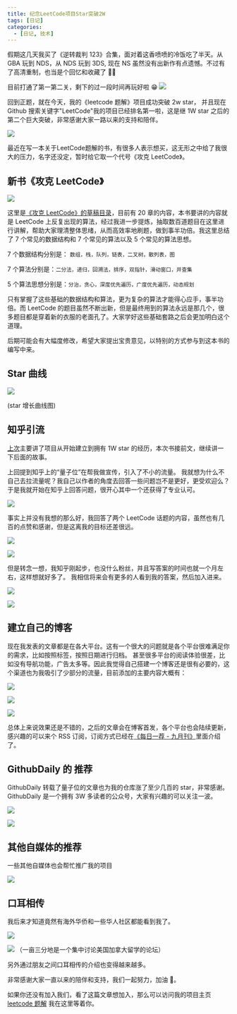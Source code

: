 ```yaml
---
title: 纪念LeetCode项目Star突破2W
tags: [日记]
categories:
  - [日记, 技术]
---
```


假期这几天我买了《逆转裁判 123》合集，面对着这香喷喷的冷饭吃了半天。从 GBA 玩到 NDS，从 NDS 玩到 3DS, 现在 NS 虽然没有出新作有点遗憾。不过有了高清重制，也当是个回忆和收藏了 🎉🎉

<!-- more -->

目前打通了第一第二关，剩下的过一段时间再玩好啦 😁
![](https://tva1.sinaimg.cn/large/006y8mN6ly1g7ppozhetbj30u01ppdjp.jpg)


回到正题，就在今天，我的《leetcode 题解》项目成功突破 2w star， 并且现在 Github 搜索关键字"LeetCode"我的项目已经排名第一啦，这是继 1W star 之后的第二个巨大突破，非常感谢大家一路以来的支持和陪伴。

![](https://tva1.sinaimg.cn/large/006y8mN6ly1g7q10kli5lj310m0fm74y.jpg)

最近在写一本关于LeetCode题解的书，有很多人表示想买，这无形之中给了我很大的压力，名字还没定，暂时给它取一个代号《攻克 LeetCode》。 

## 新书《攻克 LeetCode》

![](https://tva1.sinaimg.cn/large/006y8mN6ly1g7ppnnvb7yj305i04b744.jpg)

这里是[《攻克 LeetCode》的草稿目录](https://lucifer.ren/blog/2019/10/03/draft/)，目前有 20 章的内容，本书要讲的内容就是 LeetCode 上反复出现的算法，经过我进一步提炼，抽取数百道题目在这里进行讲解，帮助大家理清整体思绪，从而高效率地刷题，做到事半功倍。我这里总结了 7 个常见的数据结构和 7 个常见的算法以及 5 个常见的算法思想。

7 个数据结构分别是： `数组，栈，队列，链表，二叉树，散列表，图`

7 个算法分别是：`二分法，递归，回溯法，排序，双指针，滑动窗口，并查集`

5 个算法思想分别是：`分治，贪心，深度优先遍历，广度优先遍历，动态规划`

只有掌握了这些基础的数据结构和算法，更为复杂的算法才能得心应手，事半功倍。而 LeetCode 的题目虽然不断出新，但是最终用到的算法永远是那几个，很多题目都是穿着新的衣服的老面孔了。大家学好这些基础套路之后会更加明白这个道理。

后期可能会有大幅度修改，希望大家提出宝贵意见，以特别的方式参与到这本书的编写中来。

## Star 曲线

![](https://tva1.sinaimg.cn/large/006y8mN6ly1g7pom0rbu6j30p00f1glo.jpg)

(star 增长曲线图)

## 知乎引流

[上次](https://github.com/azl397985856/leetcode/blob/master/thanksGiving.md)主要讲了项目从开始建立到拥有 1W star 的经历，本次书接前文，继续讲一下后面的故事。

上回提到知乎上的“量子位”在帮我做宣传，引入了不小的流量。 我就想为什么不自己去拉流量呢？我自己以作者的角度去回答一些问题岂不是更好，更受欢迎么？于是我就开始在知乎上回答问题，很开心其中一个还获得了专业认可。

![](https://tva1.sinaimg.cn/large/006y8mN6ly1g7poxozmrmj30jw0gl0tp.jpg)

事实上并没有我想的那么好，我回答了两个 LeetCode 话题的内容，虽然也有几百的点赞和感谢，但是这离我的目标还差很远。

![](https://tva1.sinaimg.cn/large/006y8mN6ly1g7pox4k95zj309q0b1mxa.jpg)

![](https://tva1.sinaimg.cn/large/006y8mN6ly1g7poz07qsrj30jk0h4q3y.jpg)

但是转念一想，我知乎刚起步，也没什么粉丝，并且写答案的时间也就一个月左右，这样想就好多了。 我相信将来会有更多的人看到我的答案，然后加入进来。

![](https://tva1.sinaimg.cn/large/006y8mN6ly1g7pozi8bfrj308907w747.jpg)

![](https://tva1.sinaimg.cn/large/006y8mN6ly1g7ppnep24xj30to0pwaar.jpg)

## 建立自己的博客

现在我发表的文章都是在各大平台。这有一个很大的问题就是各个平台很难满足你的需求，比如按照标签，按照日期进行归档。 甚至很多平台的阅读体验很差，比如没有导航功能，广告太多等。因此我觉得自己搭建一个博客还是很有必要的，这个渠道也为我吸引了少部分的流量，目前添加的主要内容大概有：

![](https://tva1.sinaimg.cn/large/006y8mN6ly1g7pp2i0818j308m07awej.jpg)

![](https://tva1.sinaimg.cn/large/006y8mN6ly1g7pp2vru72j30800hct8p.jpg)

![](https://tva1.sinaimg.cn/large/006y8mN6ly1g7pp34fjowj307z08za9y.jpg)

总体上来说效果还是不错的，之后的文章会在博客首发，各个平台也会陆续更新，感兴趣的可以来个 RSS 订阅，订阅方式已经在[《每日一荐 - 九月刊》](https://lucifer.ren/blog/2019/09/30/daily-featured-2019-09/)里面介绍了。

## GithubDaily 的 推荐

GithubDaily 转载了量子位的文章也为我的仓库涨了至少几百的 star，非常感谢。GithubDaily 是一个拥有 3W 多读者的公众号，大家有兴趣的可以关注一波。

![](https://tva1.sinaimg.cn/large/006y8mN6ly1g7pp8r6isnj30kl0eq3yo.jpg)

![](https://tva1.sinaimg.cn/large/006y8mN6ly1g7pp9drlz0j30j90arq31.jpg)

## 其他自媒体的推荐

一些其他自媒体也会帮忙推广我的项目

![](https://tva1.sinaimg.cn/large/006y8mN6ly1g7ppmlm7gyj30u00y10v5.jpg)

## 口耳相传

我后来才知道竟然有海外华侨和一些华人社区都能看到我了。

![](https://tva1.sinaimg.cn/large/006y8mN6ly1g7ppm3upr0j30ky0mmmxv.jpg)

![](https://tva1.sinaimg.cn/large/006y8mN6ly1g7ppk0hlauj30ss1bmq5d.jpg)
（一亩三分地是一个集中讨论美国加拿大留学的论坛）

另外通过朋友之间口耳相传的介绍也变得越来越多。

非常感谢大家一直以来的陪伴和支持，我们一起努力，加油 💪。

如果你还没有加入我们，看了这篇文章想加入，那么可以访问我的项目主页 [leetcode 题解](https://github.com/azl397985856/leetcode)
我在这里等着你。
